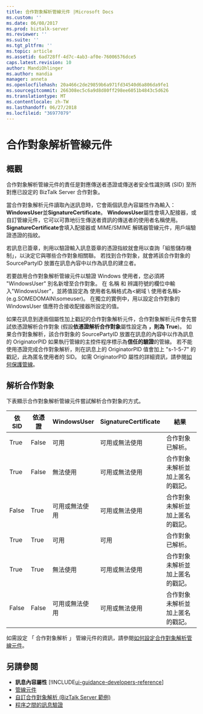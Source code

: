 ```yaml
---
title: 合作對象解析管線元件 |Microsoft Docs
ms.custom: ''
ms.date: 06/08/2017
ms.prod: biztalk-server
ms.reviewer: ''
ms.suite: ''
ms.tgt_pltfrm: ''
ms.topic: article
ms.assetid: 6ad728ff-4d7c-4ab3-af0e-76006576dce5
caps.latest.revision: 10
author: MandiOhlinger
ms.author: mandia
manager: anneta
ms.openlocfilehash: 20a466c2de29859b6a971fd34540d6a806da9fe1
ms.sourcegitcommit: 266308ec5c6a9d8d80ff298ee6051b4843c5d626
ms.translationtype: MT
ms.contentlocale: zh-TW
ms.lasthandoff: 06/27/2018
ms.locfileid: "36977079"
---
```

# <a name="party-resolution-pipeline-component"></a>合作對象解析管線元件

## <a name="overview"></a>概觀
合作對象解析管線元件的責任是對應傳送者憑證或傳送者安全性識別碼 (SID) 至所對應已設定的 BizTalk Server 合作對象。  

 當合作對象解析元件讀取內送訊息時，它會兩個訊息內容屬性作為輸入： **WindowsUser**並**SignatureCertificate**。 **WindowsUser**屬性會填入配接器，或自訂管線元件，它可以可靠地衍生傳送者資訊的傳送者的使用者名稱使用。 **SignatureCertificate**會填入配接器或 MIME/SMIME 解碼器管線元件，用戶端驗證憑證的指紋。  

 若訊息已簽章，則用以驗證輸入訊息簽章的憑證指紋就會用以查詢「組態儲存機制」，以決定它與哪些合作對象相關聯。 若找到合作對象，就會將該合作對象的 SourcePartyID 放置在訊息內容中以作為訊息的建立者。  

 若要啟用合作對象解析管線元件以驗證 Windows 使用者，您必須將 "WindowsUser" 別名新增至合作對象。 在 名稱 和 辨識符號的欄位中輸入"WindowsUser"，並將值設定為 使用者名稱格式為\<網域 \ 使用者名稱\>(e.g.SOMEDOMAIN\someuser)。 在獨立的實例中，用以設定合作對象的 WindowsUser 值應符合接收配接器所設定的值。  

 如果在訊息到達兩個屬性加上戳記的合作對象解析元件，合作對象解析元件會先嘗試依憑證解析合作對象 (假設**依憑證解析合作對象**屬性設定為 **，則為 True**)。 如果合作對象解析，該合作對象的 SourcePartyID 放置在訊息的內容中以作為訊息的 OriginatorPID 如果執行管線的主控件程序標示為**信任的驗證**的管線。 若不能使用憑證完成合作對象解析，則在訊息上的 OriginatorPID 值會加上 "s-1-5-7" 的戳記，此為匿名使用者的 SID。 如需 OriginatorPID 屬性的詳細資訊，請參閱[如何保護管線](../core/how-to-secure-pipelines.md)。  

## <a name="resolve-the-party"></a>解析合作對象  
 下表顯示合作對象解析管線元件嘗試解析合作對象的方式。  

|依 SID|依憑證|WindowsUser|SignatureCertificate|結果|  
|------------|--------------------|-----------------|--------------------------|------------|  
|True|False|可用|可用或無法使用|合作對象已解析。|  
|True|False|無法使用|可用或無法使用|合作對象未解析並加上匿名的戳記。|  
|False|True|可用或無法使用|可用或無法使用|合作對象未解析並加上匿名的戳記。|  
|True|True|可用|可用|合作對象已解析。|  
|True|True|無法使用|可用或無法使用|合作對象未解析並加上匿名的戳記。|  
|False|False|可用或無法使用|可用或無法使用|合作對象未解析並加上匿名的戳記。|  

 如需設定 「 合作對象解析 」 管線元件的資訊，請參閱[如何設定合作對象解析管線元件](../core/how-to-configure-the-party-resolution-pipeline-component.md)。  

## <a name="see-also"></a>另請參閱  
- **訊息內容屬性** [!INCLUDE[ui-guidance-developers-reference](../includes/ui-guidance-developers-reference.md)]   
- [管線元件](../core/pipeline-components.md)   
- [自訂合作對象解析 (BizTalk Server 範例)](../core/custom-party-resolution-biztalk-server-sample.md)   
- [程序之間的訊息驗證](../core/authentication-of-messages-between-processes.md)

